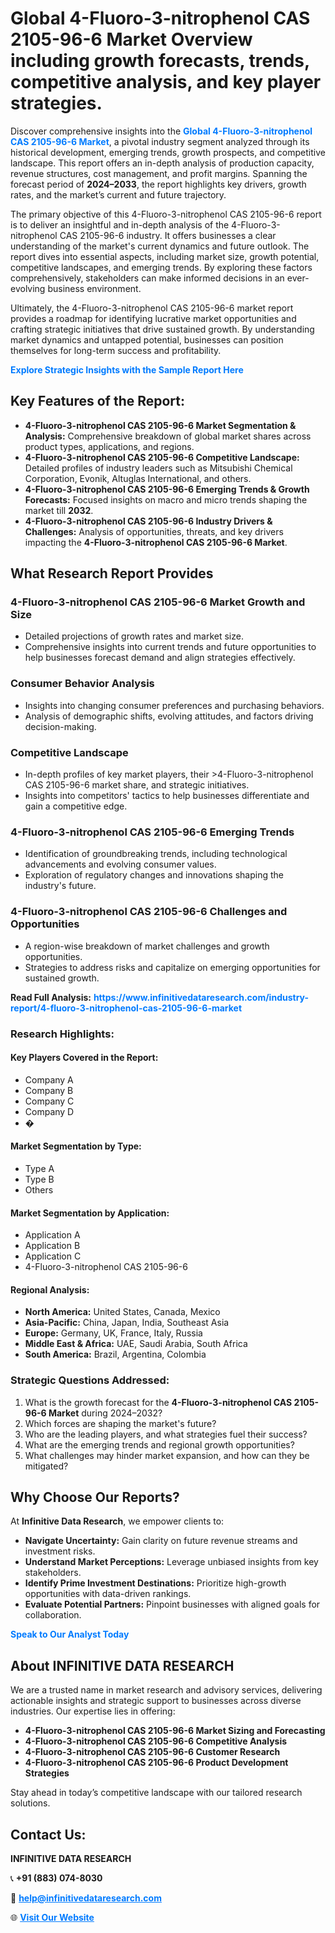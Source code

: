<h1>Global 4-Fluoro-3-nitrophenol CAS 2105-96-6 Market Overview including growth forecasts, trends, competitive analysis, and key player strategies.</h1>
<p>
Discover comprehensive insights into the 
<a href="https://www.infinitivedataresearch.com/industry-report/4-fluoro-3-nitrophenol-cas-2105-96-6-market" rel="dofollow" style="color: #007BFF; text-decoration: none;"><strong>Global 4-Fluoro-3-nitrophenol CAS 2105-96-6 Market</strong></a>, a pivotal industry segment analyzed through its historical development, emerging trends, growth prospects, and competitive landscape. This report offers an in-depth analysis of production capacity, revenue structures, cost management, and profit margins. Spanning the forecast period of <strong>2024–2033</strong>, the report highlights key drivers, growth rates, and the market’s current and future trajectory.
</p>
<p>
The primary objective of this 4-Fluoro-3-nitrophenol CAS 2105-96-6 report is to deliver an insightful and in-depth analysis of the 4-Fluoro-3-nitrophenol CAS 2105-96-6 industry. It offers businesses a clear understanding of the market's current dynamics and future outlook. The report dives into essential aspects, including market size, growth potential, competitive landscapes, and emerging trends. By exploring these factors comprehensively, stakeholders can make informed decisions in an ever-evolving business environment.
</p>
<p>
Ultimately, the 4-Fluoro-3-nitrophenol CAS 2105-96-6 market report provides a roadmap for identifying lucrative market opportunities and crafting strategic initiatives that drive sustained growth. By understanding market dynamics and untapped potential, businesses can position themselves for long-term success and profitability.
</p>
<p>
<a href="https://www.infinitivedataresearch.com/request-sample/reportId=110439" style="color: #007BFF; text-decoration: none;"><strong>Explore Strategic Insights with the Sample Report Here</strong></a>
</p>

<h2>Key Features of the Report:</h2>
<ul>
<li><strong>4-Fluoro-3-nitrophenol CAS 2105-96-6 Market Segmentation & Analysis:</strong> Comprehensive breakdown of global market shares across product types, applications, and regions.</li>
<li><strong>4-Fluoro-3-nitrophenol CAS 2105-96-6 Competitive Landscape:</strong> Detailed profiles of industry leaders such as Mitsubishi Chemical Corporation, Evonik, Altuglas International, and others.</li>
<li><strong>4-Fluoro-3-nitrophenol CAS 2105-96-6 Emerging Trends & Growth Forecasts:</strong> Focused insights on macro and micro trends shaping the market till <strong>2032</strong>.</li>
<li><strong>4-Fluoro-3-nitrophenol CAS 2105-96-6 Industry Drivers & Challenges:</strong> Analysis of opportunities, threats, and key drivers impacting the <strong>4-Fluoro-3-nitrophenol CAS 2105-96-6 Market</strong>.</li>
</ul>

<h2>What Research Report Provides</h2>
<h3>4-Fluoro-3-nitrophenol CAS 2105-96-6 Market Growth and Size</h3>
<ul>
<li>Detailed projections of growth rates and market size.</li>
<li>Comprehensive insights into current trends and future opportunities to help businesses forecast demand and align strategies effectively.</li>
</ul>

<h3>Consumer Behavior Analysis</h3>
<ul>
<li>Insights into changing consumer preferences and purchasing behaviors.</li>
<li>Analysis of demographic shifts, evolving attitudes, and factors driving decision-making.</li>
</ul>

<h3>Competitive Landscape</h3>
<ul>
<li>In-depth profiles of key market players, their >4-Fluoro-3-nitrophenol CAS 2105-96-6 market share, and strategic initiatives.</li>
<li>Insights into competitors' tactics to help businesses differentiate and gain a competitive edge.</li>
</ul>

<h3>4-Fluoro-3-nitrophenol CAS 2105-96-6 Emerging Trends</h3>
<ul>
<li>Identification of groundbreaking trends, including technological advancements and evolving consumer values.</li>
<li>Exploration of regulatory changes and innovations shaping the industry's future.</li>
</ul>

<h3>4-Fluoro-3-nitrophenol CAS 2105-96-6 Challenges and Opportunities</h3>
<ul>
<li>A region-wise breakdown of market challenges and growth opportunities.</li>
<li>Strategies to address risks and capitalize on emerging opportunities for sustained growth.</li>
</ul>
<p><strong>Read Full Analysis:</strong> <a href="https://www.infinitivedataresearch.com/industry-report/4-fluoro-3-nitrophenol-cas-2105-96-6-market" rel="dofollow" style="color: #007BFF; text-decoration: none;"><strong>https://www.infinitivedataresearch.com/industry-report/4-fluoro-3-nitrophenol-cas-2105-96-6-market</strong></a></p>
<h3>Research Highlights:</h3>
<h4>Key Players Covered in the Report:</h4>
<ul><li>Company A</li><li>Company B</li><li>Company C</li><li>Company D</li><li>�</li></ul>
<h4>Market Segmentation by Type:</h4>
<ul><li>Type A</li><li>Type B</li><li>Others</li></ul>
<h4>Market Segmentation by Application:</h4>
<ul><li>Application A</li><li>Application B</li><li>Application C</li><li>4-Fluoro-3-nitrophenol CAS 2105-96-6</li></ul>

<h4>Regional Analysis:</h4>
<ul>
<li><strong>North America:</strong> United States, Canada, Mexico</li>
<li><strong>Asia-Pacific:</strong> China, Japan, India, Southeast Asia</li>
<li><strong>Europe:</strong> Germany, UK, France, Italy, Russia</li>
<li><strong>Middle East & Africa:</strong> UAE, Saudi Arabia, South Africa</li>
<li><strong>South America:</strong> Brazil, Argentina, Colombia</li>
</ul>

<h3>Strategic Questions Addressed:</h3>
<ol>
<li>What is the growth forecast for the <strong>4-Fluoro-3-nitrophenol CAS 2105-96-6 Market</strong> during 2024–2032?</li>
<li>Which forces are shaping the market's future?</li>
<li>Who are the leading players, and what strategies fuel their success?</li>
<li>What are the emerging trends and regional growth opportunities?</li>
<li>What challenges may hinder market expansion, and how can they be mitigated?</li>
</ol>

<h2>Why Choose Our Reports?</h2>
<p>At <strong>Infinitive Data Research</strong>, we empower clients to:</p>
<ul>
<li><strong>Navigate Uncertainty:</strong> Gain clarity on future revenue streams and investment risks.</li>
<li><strong>Understand Market Perceptions:</strong> Leverage unbiased insights from key stakeholders.</li>
<li><strong>Identify Prime Investment Destinations:</strong> Prioritize high-growth opportunities with data-driven rankings.</li>
<li><strong>Evaluate Potential Partners:</strong> Pinpoint businesses with aligned goals for collaboration.</li>
</ul>
<p><a href="https://www.infinitivedataresearch.com/industry-report/4-fluoro-3-nitrophenol-cas-2105-96-6-market" rel="dofollow" style="color: #007BFF; text-decoration: none;"><strong>Speak to Our Analyst Today</strong></a></p>

<h2>About INFINITIVE DATA RESEARCH</h2>
<p>We are a trusted name in market research and advisory services, delivering actionable insights and strategic support to businesses across diverse industries. Our expertise lies in offering:</p>
<ul>
<li><strong>4-Fluoro-3-nitrophenol CAS 2105-96-6 Market Sizing and Forecasting</strong></li>
<li><strong>4-Fluoro-3-nitrophenol CAS 2105-96-6 Competitive Analysis</strong></li>
<li><strong>4-Fluoro-3-nitrophenol CAS 2105-96-6 Customer Research</strong></li>
<li><strong>4-Fluoro-3-nitrophenol CAS 2105-96-6 Product Development Strategies</strong></li>
</ul>
<p>Stay ahead in today’s competitive landscape with our tailored research solutions.</p>

<h2>Contact Us:</h2>
<p><strong>INFINITIVE DATA RESEARCH</strong></p>
<p>📞 <strong>+91 (883) 074-8030</strong></p>
<p>📧 <strong><a href="mailto:help@infinitivedataresearch.com" style="color: #007BFF;">help@infinitivedataresearch.com</a></strong></p>
<p>🌐 <strong><a href="https://www.infinitivedataresearch.com" rel="dofollow" style="color: #007BFF;">Visit Our Website</a></strong></p>